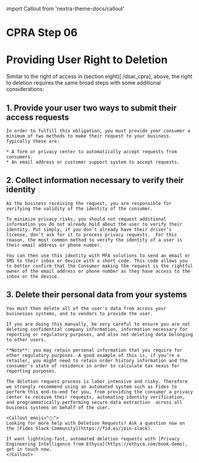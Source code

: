 import Callout from 'nextra-theme-docs/callout'

# CPRA Step 06
# Providing User Right to Deletion
Similar to the right of access in (section eight)[./dsar_cpra], above, the right to deletion requires the same broad steps with some additional considerations:

## 1. Provide your user two ways to submit their access requests
    In order to fulfill this obligation, you must provide your consumer a minimum of two methods to make their request to your business. Typically these are:
    
    * A form or privacy center to automatically accept requests from consumers.
    * An email address or customer support system to accept requests.

## 2. Collect information necessary to verify their identity
    As the business receiving the request, you are responsible for verifying the validity of the identity of the consumer. 

    To minimize privacy risks, you should not request additional information you do not already hold about the user to verify their identity. Put simply, if you don’t already have their driver’s license, don’t ask for it to process privacy requests.  For this reason, the most common method to verify the identity of a user is their email address or phone number.

    You can then use this identity with MFA solutions to send an email or SMS to their inbox or device with a short code. This code allows you to better confirm that the Consumer making the request is the rightful owner of the email address or phone number as they have access to the inbox or the device.

## 3. Delete their personal data from your systems
    You must then delete all of the user's data from across your businesses systems, and to vendors to provide the user. 

    If you are doing this manually, be very careful to ensure you are not deleting confidential company information, information necessary for reporting or regulatory purposes, and also not deleting data belonging to other users. 

    **Note**: you may retain personal information that you require for other regulatory purposes. A good example of this is, if you’re a retailer, you might need to retain order history information and the consumer's state of residence in order to calculate tax nexus for reporting purposes.

    The deletion request process is labor intensive and risky. Therefore we strongly recommend using an automated system such as Fides to perform this end-to-end for you, from providing the consumer a privacy center to receive their requests, automating identity verification, and programmatically performing secure data extraction  across all business systems on behalf of the user.

    <Callout emoji="ⓘ">
    Looking for more help with Deletion Requests? Ask a question now on the [Fides Slack Community](https://fid.es/join-slack).
    
    If want lightning-fast, automated deletion requests with [Privacy Engineering Intelligence from Ethyca](https://ethyca.com/book-demo), get in touch now.
    </Callout>
